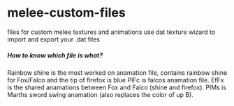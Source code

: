 # melee-custom-files
files for custom melee textures and animations
use dat texture wizard to import and export your .dat files

##### How to know which file is what? #####
Rainbow shine is the most worked on anamation file, contains rainbow shine for Fox/Falco and the tip of firefox is blue
PlFc is falcos anamation file.
EfFx is the shared anamations between Fox and Falco (shine and firefox).
PlMs is Marths sword swing anamation (also replaces the color of up B).
